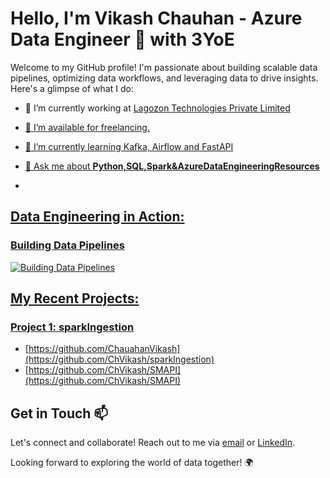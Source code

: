 # Hello, I'm Vikash Chauhan - Azure Data Engineer 🚀 with 3YoE

Welcome to my GitHub profile! I'm passionate about building scalable data pipelines, optimizing data workflows, and leveraging data to drive insights. Here's a glimpse of what I do:

- 🔭 I’m currently working at <a href="https://phoenix.tech/griffyn/" target="blank">Lagozon Technologies Private Limited

- 🤝 I’m available for freelancing.

- 🌱 I’m currently learning Kafka, Airflow and FastAPI

- 💬 Ask me about **Python,SQL,Spark&AzureDataEngineeringResources**
- 

## Data Engineering in Action:

### Building Data Pipelines
![Building Data Pipelines](https://media.giphy.com/media/ZVik7pBtu9dNS/giphy.gif)

## My Recent Projects:

### Project 1: sparkIngestion
- [https://github.com/ChauahanVikash](https://github.com/ChVikash/sparkIngestion)
- [https://github.com/ChVikash/SMAPI](https://github.com/ChVikash/SMAPI)

## Get in Touch 📫

Let's connect and collaborate! Reach out to me via [email](mailto:vikashch1998@gmail.com) or [LinkedIn](https://www.linkedin.com/in/vikashch1998).

Looking forward to exploring the world of data together! 🌍
